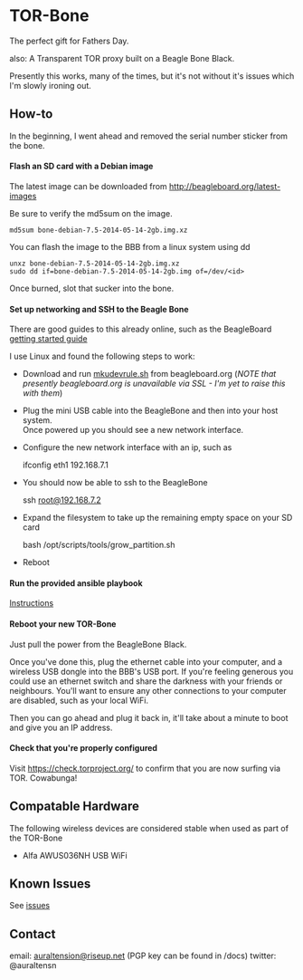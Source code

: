 TOR-Bone
========

The perfect gift for Fathers Day.

also: A Transparent TOR proxy built on a Beagle Bone Black.  

Presently this works, many of the times, but it's not without it's issues which I'm slowly ironing out.

How-to
------

In the beginning, I went ahead and removed the serial number sticker from the bone.

#### Flash an SD card with a Debian image

The latest image can be downloaded from http://beagleboard.org/latest-images

Be sure to verify the md5sum on the image.

    md5sum bone-debian-7.5-2014-05-14-2gb.img.xz

You can flash the image to the BBB from a linux system using dd

    unxz bone-debian-7.5-2014-05-14-2gb.img.xz 
    sudo dd if=bone-debian-7.5-2014-05-14-2gb.img of=/dev/<id>

Once burned, slot that sucker into the bone.

#### Set up networking and SSH to the Beagle Bone

There are good guides to this already online, such as the BeagleBoard [getting started guide](http://beagleboard.org/Getting+Started)

I use Linux and found the following steps to work:

- Download and run [mkudevrule.sh](http://beagleboard.org/static/Drivers/Linux/FTDI/mkudevrule.sh) from beagleboard.org (*NOTE that presently beagleboard.org is unavailable via SSL - I'm yet to raise this with them*)

- Plug the mini USB cable into the BeagleBone and then into your host system.  
Once powered up you should see a new network interface.

- Configure the new network interface with an ip, such as

    ifconfig eth1 192.168.7.1

- You should now be able to ssh to the BeagleBone

    ssh root@192.168.7.2

- Expand the filesystem to take up the remaining empty space on your SD card

    bash /opt/scripts/tools/grow_partition.sh 

- Reboot

#### Run the provided ansible playbook
[Instructions](https://github.com/auraltension/TOR-Bone/tree/master/ansible)

#### Reboot your new TOR-Bone
Just pull the power from the BeagleBone Black.

Once you've done this, plug the ethernet cable into your computer, and a wireless USB dongle into the BBB's 
USB port.  If you're feeling generous you could use an ethernet switch and share the darkness with your friends 
or neighbours.  You'll want to ensure any other connections to your computer are disabled, such as your local WiFi.

Then you can go ahead and plug it back in, it'll take about a minute to boot and give you an IP address.

#### Check that you're properly configured
Visit https://check.torproject.org/ to confirm that you are now surfing via TOR. Cowabunga!

Compatable Hardware
-------------------
The following wireless devices are considered stable when used as part of the TOR-Bone
* Alfa AWUS036NH USB WiFi

Known Issues
------------
See [issues](https://github.com/auraltension/TOR-Bone/issues)

Contact
-------
email: auraltension@riseup.net (PGP key can be found in /docs)
twitter: @auraltensn

